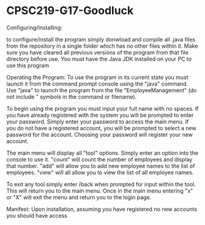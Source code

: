 # CPSC219-G17-Goodluck
Configuring/Installing: 

to configure/install the program simply donwload and compile all .java files from the repository in a single folder which has no other files within it. Make sure you have cleared all previous versions of the program from that file directory before use. You must have the Java JDK installed on your PC to use this program

Operating the Program:
To use the program in its current state you must launch it from the command prompt console using the "java" command. Use "java" to launch the program from the file "EmployeeManagement" (do not include " symbols in the command or filename). 

To begin using the program you must input your full name with no spaces. If you have already registered with the system you will be prompted to enter your password. Simply enter your password to access the main menu. If you do not have a registered account, you will be prompted to select a new password for the account. Choosing your password will register your new account. 

The main menu will display all "tool" options. Simply enter an option into the console to use it. "count" will count the number of employees and display that number. "add" will allow you to add new employee names to the list of employees. "view" will all allow you to view the list of all employee names.

To exit any tool simply enter /back when prompted for input within the tool. This will return you to the main menu. Once in the main menu entering "x" or "X" will exit the menu and return you to the login page.

Manifest:
Upon installation, assuming you have registered no new accounts you should have access
